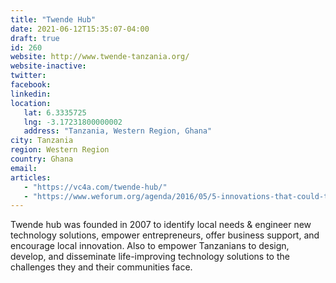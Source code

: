 ```yaml
---
title: "Twende Hub"
date: 2021-06-12T15:35:07-04:00
draft: true
id: 260
website: http://www.twende-tanzania.org/
website-inactive: 
twitter: 
facebook: 
linkedin: 
location: 
   lat: 6.3335725
   lng: -3.17231800000002
   address: "Tanzania, Western Region, Ghana"
city: Tanzania
region: Western Region
country: Ghana
email: 
articles:
   - "https://vc4a.com/twende-hub/"
   - "https://www.weforum.org/agenda/2016/05/5-innovations-that-could-transform-africa/"
---
```

Twende hub was founded in 2007 to identify local needs & engineer new technology solutions, empower entrepreneurs, offer business support, and encourage local innovation. Also to empower Tanzanians to design, develop, and disseminate life-improving technology solutions to the challenges they and their communities face. 
